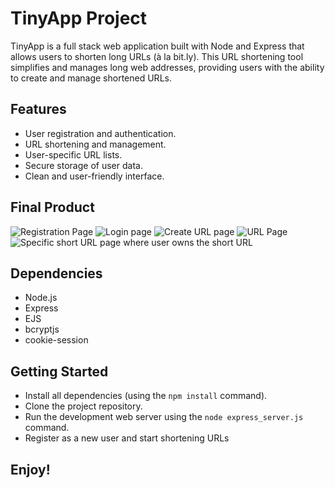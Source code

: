 # TinyApp Project

TinyApp is a full stack web application built with Node and Express that allows users to shorten long URLs (à la bit.ly).
This URL shortening tool simplifies and manages long web addresses, providing users with the ability to create and manage shortened URLs.

## Features

- User registration and authentication.
- URL shortening and management.
- User-specific URL lists.
- Secure storage of user data.
- Clean and user-friendly interface.


## Final Product
![Registration Page](vscode-local:/c%253A/Users/ibraz/OneDrive/Pictures/register.png)
![Login page](vscode-local:/c%253A/Users/ibraz/OneDrive/Pictures/login%2520pg.png)
![Create URL page](vscode-local:/c%253A/Users/ibraz/OneDrive/Pictures/create-url.png)
![URL Page](vscode-local:/c%253A/Users/ibraz/OneDrive/Pictures/URLS-page.png)
![Specific short URL page where user owns the short URL](vscode-local:/c%253A/Users/ibraz/OneDrive/Pictures/short%2520urlpg.png)






## Dependencies

- Node.js
- Express
- EJS
- bcryptjs
- cookie-session


## Getting Started

- Install all dependencies (using the `npm install` command).
- Clone the project repository.
- Run the development web server using the `node express_server.js` command.
- Register as a new user and start shortening URLs

## Enjoy!